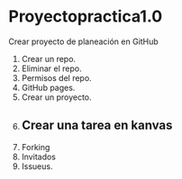 # Proyectopractica1.0
Crear proyecto de planeación en GitHub

1. Crear un repo.
2. Eliminar el repo.
3. Permisos del repo.
4. GitHub pages.
5. Crear un proyecto.
6. Crear una tarea en kanvas
   ---
7. Forking
8. Invitados
9. Issueus.

